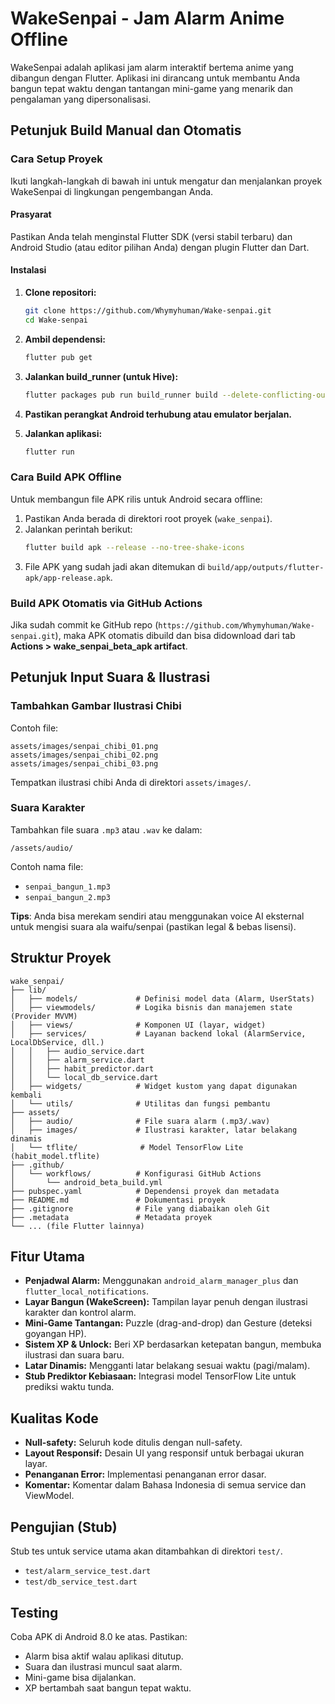# WakeSenpai - Jam Alarm Anime Offline

WakeSenpai adalah aplikasi jam alarm interaktif bertema anime yang dibangun dengan Flutter. Aplikasi ini dirancang untuk membantu Anda bangun tepat waktu dengan tantangan mini-game yang menarik dan pengalaman yang dipersonalisasi.

## Petunjuk Build Manual dan Otomatis

### Cara Setup Proyek

Ikuti langkah-langkah di bawah ini untuk mengatur dan menjalankan proyek WakeSenpai di lingkungan pengembangan Anda.

#### Prasyarat

Pastikan Anda telah menginstal Flutter SDK (versi stabil terbaru) dan Android Studio (atau editor pilihan Anda) dengan plugin Flutter dan Dart.

#### Instalasi

1.  **Clone repositori:**
    ```bash
    git clone https://github.com/Whymyhuman/Wake-senpai.git
    cd Wake-senpai
    ```

2.  **Ambil dependensi:**
    ```bash
    flutter pub get
    ```

3.  **Jalankan build_runner (untuk Hive):**
    ```bash
    flutter packages pub run build_runner build --delete-conflicting-outputs
    ```

4.  **Pastikan perangkat Android terhubung atau emulator berjalan.**

5.  **Jalankan aplikasi:**
    ```bash
    flutter run
    ```

### Cara Build APK Offline

Untuk membangun file APK rilis untuk Android secara offline:

1.  Pastikan Anda berada di direktori root proyek (`wake_senpai`).
2.  Jalankan perintah berikut:
    ```bash
    flutter build apk --release --no-tree-shake-icons
    ```
3.  File APK yang sudah jadi akan ditemukan di `build/app/outputs/flutter-apk/app-release.apk`.

### Build APK Otomatis via GitHub Actions

Jika sudah commit ke GitHub repo (`https://github.com/Whymyhuman/Wake-senpai.git`), maka APK otomatis dibuild dan bisa didownload dari tab **Actions > wake_senpai_beta_apk artifact**.

## Petunjuk Input Suara & Ilustrasi

### Tambahkan Gambar Ilustrasi Chibi

Contoh file:

```
assets/images/senpai_chibi_01.png
assets/images/senpai_chibi_02.png
assets/images/senpai_chibi_03.png
```

Tempatkan ilustrasi chibi Anda di direktori `assets/images/`.

### Suara Karakter

Tambahkan file suara `.mp3` atau `.wav` ke dalam:

```
/assets/audio/
```

Contoh nama file:

*   `senpai_bangun_1.mp3`
*   `senpai_bangun_2.mp3`

**Tips**: Anda bisa merekam sendiri atau menggunakan voice AI eksternal untuk mengisi suara ala waifu/senpai (pastikan legal & bebas lisensi).

## Struktur Proyek

```
wake_senpai/
├── lib/
│   ├── models/             # Definisi model data (Alarm, UserStats)
│   ├── viewmodels/         # Logika bisnis dan manajemen state (Provider MVVM)
│   ├── views/              # Komponen UI (layar, widget)
│   ├── services/           # Layanan backend lokal (AlarmService, LocalDbService, dll.)
│   │   ├── audio_service.dart
│   │   ├── alarm_service.dart
│   │   ├── habit_predictor.dart
│   │   └── local_db_service.dart
│   ├── widgets/            # Widget kustom yang dapat digunakan kembali
│   └── utils/              # Utilitas dan fungsi pembantu
├── assets/
│   ├── audio/              # File suara alarm (.mp3/.wav)
│   ├── images/             # Ilustrasi karakter, latar belakang dinamis
│   └── tflite/              # Model TensorFlow Lite (habit_model.tflite)
├── .github/
│   └── workflows/          # Konfigurasi GitHub Actions
│       └── android_beta_build.yml
├── pubspec.yaml            # Dependensi proyek dan metadata
├── README.md               # Dokumentasi proyek
├── .gitignore              # File yang diabaikan oleh Git
├── .metadata               # Metadata proyek
└── ... (file Flutter lainnya)
```

## Fitur Utama

-   **Penjadwal Alarm:** Menggunakan `android_alarm_manager_plus` dan `flutter_local_notifications`.
-   **Layar Bangun (WakeScreen):** Tampilan layar penuh dengan ilustrasi karakter dan kontrol alarm.
-   **Mini-Game Tantangan:** Puzzle (drag-and-drop) dan Gesture (deteksi goyangan HP).
-   **Sistem XP & Unlock:** Beri XP berdasarkan ketepatan bangun, membuka ilustrasi dan suara baru.
-   **Latar Dinamis:** Mengganti latar belakang sesuai waktu (pagi/malam).
-   **Stub Prediktor Kebiasaan:** Integrasi model TensorFlow Lite untuk prediksi waktu tunda.

## Kualitas Kode

-   **Null-safety:** Seluruh kode ditulis dengan null-safety.
-   **Layout Responsif:** Desain UI yang responsif untuk berbagai ukuran layar.
-   **Penanganan Error:** Implementasi penanganan error dasar.
-   **Komentar:** Komentar dalam Bahasa Indonesia di semua service dan ViewModel.

## Pengujian (Stub)

Stub tes untuk service utama akan ditambahkan di direktori `test/`.

-   `test/alarm_service_test.dart`
-   `test/db_service_test.dart`

## Testing

Coba APK di Android 8.0 ke atas. Pastikan:

*   Alarm bisa aktif walau aplikasi ditutup.
*   Suara dan ilustrasi muncul saat alarm.
*   Mini-game bisa dijalankan.
*   XP bertambah saat bangun tepat waktu.


